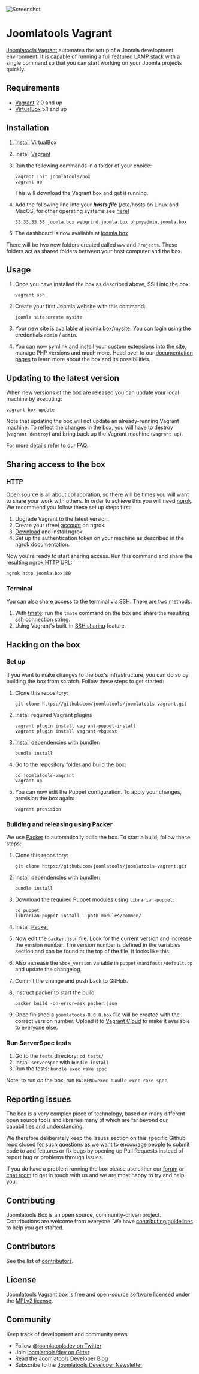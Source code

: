![Screenshot](/screenshot.png?raw=true)

# Joomlatools Vagrant

[Joomlatools Vagrant] automates the setup of a Joomla development environment. It is capable of running a full featured LAMP stack with a single command so that you can start working on your Joomla projects quickly.

## Requirements

* [Vagrant](http://www.vagrantup.com/) 2.0 and up
* [VirtualBox](http://www.virtualbox.org/) 5.1 and up

## Installation

1. Install [VirtualBox](http://www.virtualbox.org/)

1. Install [Vagrant](http://www.vagrantup.com/)

1. Run the following commands in a folder of your choice:

    ```
    vagrant init joomlatools/box
    vagrant up
    ```

    This will download the Vagrant box and get it running.

1. Add the following line into your ***hosts file*** (/etc/hosts on Linux and MacOS, for other operating systems see [here](http://en.wikipedia.org/wiki/Hosts_(file)#Location_in_the_file_system))

    ```
    33.33.33.58 joomla.box webgrind.joomla.box phpmyadmin.joomla.box
    ```

1. The dashboard is now available at [joomla.box](http://joomla.box)

There will be two new folders created called `www` and `Projects`. These folders act as shared folders between your host computer and the box.

## Usage

1. Once you have installed the box as described above, SSH into the box:

    ```
    vagrant ssh
    ```

1. Create your first Joomla website with this command:

    ```
    joomla site:create mysite
    ```

1. Your new site is available at [joomla.box/mysite](http://joomla.box/mysite). You can login using the credentials  `admin` / `admin`.

1. You can now symlink and install your custom extensions into the site, manage PHP versions and much more. Head over to our [documentation pages][Joomlatools Vagrant] to learn more about the box and its possibilities.

## Updating to the latest version

When new versions of the box are released you can update your local machine by executing:

```
vagrant box update
```

Note that updating the box will not update an already-running Vagrant machine. To reflect the changes in the box, you will have to destroy (`vagrant destroy`) and bring back up the Vagrant machine (`vagrant up`).

For more details refer to our [FAQ](https://www.joomlatools.com/developer/tools/vagrant/faq/#how-can-i-update-the-box-to-the-latest-version).

## Sharing access to the box

### HTTP

Open source is all about collaboration, so there will be times you will want to share your work with others. In order to achieve this you will need [ngrok](https://ngrok.com/). We recommend you follow these set up steps first:

1. Upgrade Vagrant to the latest version.
1. Create your (free) [account](https://dashboard.ngrok.com/signup) on ngrok.
1. [Download](https://ngrok.com/download) and install ngrok.
1. Set up the authentication token on your machine as described in the [ngrok documentation](https://ngrok.com/docs/2#authtoken).

Now you're ready to start sharing access. Run this command and share the resulting ngrok HTTP URL:

```
ngrok http joomla.box:80
```

### Terminal

You can also share access to the terminal via SSH. There are two methods:

1. With [tmate](https://tmate.io/): run the `tmate` command on the box and share the resulting ssh connection string. 
1. Using Vagrant's built-in [SSH sharing](https://www.vagrantup.com/docs/share/ssh.html) feature.

## Hacking on the box

### Set up

If you want to make changes to the box's infrastructure, you can do so by building the box from scratch. Follow these steps to get started:

1. Clone this repository:

    ```
    git clone https://github.com/joomlatools/joomlatools-vagrant.git
    ```

1. Install required Vagrant plugins

    ```
    vagrant plugin install vagrant-puppet-install
    vagrant plugin install vagrant-vbguest
    ```

1. Install dependencies with [bundler](http://bundler.io/):

    ```
    bundle install
    ```

1. Go to the repository folder and build the box:

    ```
    cd joomlatools-vagrant
    vagrant up
    ```

1. You can now edit the Puppet configuration. To apply your changes, provision the box again:

    ```
    vagrant provision
    ```

### Building and releasing using Packer

We use [Packer](https://www.packer.io/) to automatically build the box. To start a build, follow these steps:

1. Clone this repository:

    ```
    git clone https://github.com/joomlatools/joomlatools-vagrant.git
    ```

1. Install dependencies with [bundler](http://bundler.io/):

    ```
    bundle install
    ```
   
1. Download the required Puppet modules using `librarian-puppet:`

   ```
   cd puppet
   librarian-puppet install --path modules/common/
   ```
   
1. Install [Packer](https://www.packer.io/)
1. Now edit the `packer.json` file. Look for the current version and increase the version number.
The version number is defined in the variables section and can be found at the top of the file. It looks like this:
1. Also increase the `$box_version` variable in `puppet/manifests/default.pp` and update the changelog.
1. Commit the change and push back to GitHub.
1. Instruct packer to start the build:

    ```
    packer build -on-error=ask packer.json
    ```
    
1. Once finished a `joomlatools-0.0.0.box` file will be created with the correct version number. Upload it to [Vagrant Cloud](https://app.vagrantup.com/) to make it available to everyone else.

### Run ServerSpec tests

1. Go to the `tests` directory: `cd tests/`
1. Install `serverspec` with `bundle install`
2. Run the tests: `bundle exec rake spec`

Note: to run _on_ the box, run `BACKEND=exec bundle exec rake spec`

## Reporting issues

The box is a very complex piece of technology, based on many different open source tools and libraries many of which are far beyond our capabilities and understanding.

We therefore deliberately keep the Issues section on this specific Github repo closed for such questions as we want to encourage people to submit code to add features or fix bugs by opening up Pull Requests instead of report bug or problems through Issues.

If you do have a problem running the box please use either our [forum](https://groups.google.com/forum/#!forum/joomlatools-dev) or [chat room](http://gitter.im/joomlatools/dev) to get in touch with us and we are most happy to try and help you.

## Contributing

Joomlatools Box is an open source, community-driven project. Contributions are welcome from everyone.
We have [contributing guidelines](CONTRIBUTING.md) to help you get started.

## Contributors

See the list of [contributors](https://github.com/joomlatools/joomlatools-vagrant/contributors).

## License

Joomlatools Vagrant box is free and open-source software licensed under the [MPLv2 license](LICENSE.txt).

## Community

Keep track of development and community news.

* Follow [@joomlatoolsdev on Twitter](https://twitter.com/joomlatoolsdev)
* Join [joomlatools/dev on Gitter](http://gitter.im/joomlatools/dev)
* Read the [Joomlatools Developer Blog](https://www.joomlatools.com/developer/blog/)
* Subscribe to the [Joomlatools Developer Newsletter](https://www.joomlatools.com/developer/newsletter/)

[Joomlatools Vagrant]: https://www.joomlatools.com/developer/tools/vagrant/
